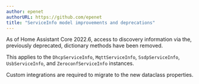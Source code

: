 ```yaml
---
author: epenet
authorURL: https://github.com/epenet
title: "ServiceInfo model improvements and deprecations"
---
```


As of Home Assistant Core 2022.6, access to discovery information via the, previously deprecated, dictionary methods have been removed.


This applies to the `DhcpServiceInfo`, `MqttServiceInfo`, `SsdpServiceInfo`, `UsbServiceInfo`, and `ZeroconfServiceInfo` instances.

Custom integrations are required to migrate to the new dataclass properties.
